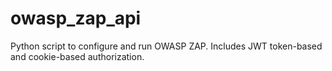 # owasp_zap_api
Python script to configure and run OWASP ZAP. Includes JWT token-based and cookie-based authorization.


